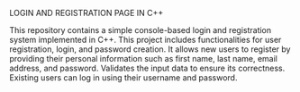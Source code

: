 LOGIN AND REGISTRATION PAGE IN C++

This repository contains a simple console-based login and registration system implemented in C++. This project includes functionalities for user registration, login, and password creation.
It allows new users to register by providing their personal information such as first name, last name, email address, and password.
Validates the input data to ensure its correctness.
Existing users can log in using their username and password. 

